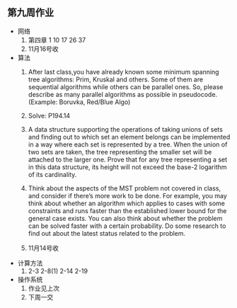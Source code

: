 ## 第九周作业
+ 网络
  1. 第四章 1 10 17 26 37
  2. 11月16号收
+ 算法
  1. After last class,you have already known some minimum spanning tree algorithms: Prim, Kruskal and others. Some of them are sequential algorithms while others can be parallel ones. So, please describe as many parallel algorithms as possible in pseudocode.(Example: Boruvka, Red/Blue Algo)

  2. Solve: P194.14

  3. A data structure supporting the operations of taking unions of sets and finding out to which set an element belongs can be implemented in a way where each set is represented by a tree. When the union of two sets are taken, the tree representing the smaller set will be attached to the larger one. Prove that for any tree representing a set in this data structure, its height will not exceed the base-2 logarithm of its cardinality.
  4.	Think about the aspects of the MST problem not covered in class, and consider if there’s more work to be done. For example, you may think about whether an algorithm which applies to cases with some constraints and runs faster than the established lower bound for the general case exists. You can also think about whether the problem can be solved faster with a certain probability. Do some research to find out about the latest status related to the problem.
  5. 11月14号收
+ 计算方法
  1. 2-3 2-8(1) 2-14 2-19
+ 操作系统
  1. 作业见上次
  2. 下周一交